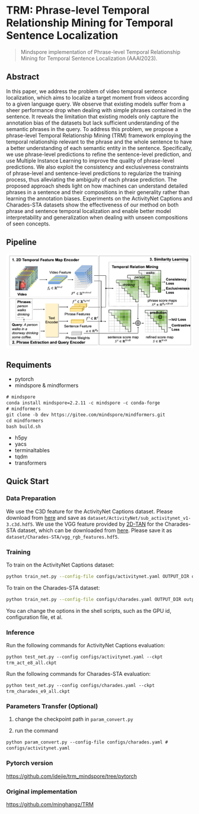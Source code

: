 # TRM: Phrase-level Temporal Relationship Mining for Temporal Sentence Localization
> Mindspore implementation of Phrase-level Temporal Relationship Mining for Temporal Sentence Localization (AAAI2023).


## Abstract

In this paper, we address the problem of video temporal sentence localization, which aims to localize a target moment from videos according to a given language query. We observe that existing models suffer from a sheer performance drop when dealing with simple phrases contained in the sentence. It reveals the limitation that existing models only capture the annotation bias of the datasets but lack sufficient understanding of the semantic phrases in the query. To address this problem, we propose a phrase-level Temporal Relationship Mining (TRM) framework employing the temporal relationship relevant to the phrase and the whole sentence to have a better understanding of each semantic entity in the sentence. Specifically, we use phrase-level predictions to refine the sentence-level prediction, and use Multiple Instance Learning to improve the quality of phrase-level predictions. We also exploit the consistency and exclusiveness constraints of phrase-level and sentence-level predictions to regularize the training process, thus alleviating the ambiguity of each phrase prediction. The proposed approach sheds light on how machines can understand detailed phrases in a sentence and their compositions in their generality rather than learning the annotation biases. Experiments on the ActivityNet Captions and Charades-STA datasets show the effectiveness of our method on both phrase and sentence temporal localization and enable better model interpretability and generalization when dealing with unseen compositions of seen concepts.

## Pipeline

![pipeline](./imgs/trm.png)


## Requiments

-  pytorch
- mindspore \& mindformers
```shell
# mindspore
conda install mindspore=2.2.11 -c mindspore -c conda-forge
# mindformers
git clone -b dev https://gitee.com/mindspore/mindformers.git
cd mindformers
bash build.sh
```
- h5py
- yacs
- terminaltables
- tqdm
- transformers

## Quick Start

### Data Preparation

We use the C3D feature for the ActivityNet Captions dataset. Please download from [here](http://activity-net.org/challenges/2016/download.html) and save as `dataset/ActivityNet/sub_activitynet_v1-3.c3d.hdf5`. We use the VGG feature provided by [2D-TAN](https://github.com/microsoft/VideoX) for the Charades-STA dataset, which can be downloaded from [here](https://rochester.app.box.com/s/8znalh6y5e82oml2lr7to8s6ntab6mav/folder/137471415879). Please save it as `dataset/Charades-STA/vgg_rgb_features.hdf5`.


### Training

To train on the ActivityNet Captions dataset:
```bash
python train_net.py --config-file configs/activitynet.yaml OUTPUT_DIR outputs/activitynet
```

To train on the Charades-STA dataset:
```bash
python train_net.py --config-file configs/charades.yaml OUTPUT_DIR outputs/charade
```

You can change the options in the shell scripts, such as the GPU id, configuration file, et al.


### Inference

Run the following commands for ActivityNet Captions evaluation:

```shell
python test_net.py --config configs/activitynet.yaml --ckpt trm_act_e8_all.ckpt 
```
Run the following commands for Charades-STA evaluation:

```
python test_net.py --config configs/charades.yaml --ckpt trm_charades_e9_all.ckpt
```

### Parameters Transfer (Optional)
1. change the checkpoint path in `param_convert.py` 


2. run the command
```shell
python param_convert.py --config-file configs/charades.yaml #  configs/activitynet.yaml
```

### Pytorch version

https://github.com/idejie/trm_mindspore/tree/pytorch

### Original implementation
https://github.com/minghangz/TRM